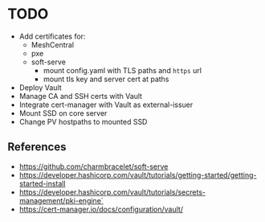 # TODO

- Add certificates for:
  - MeshCentral
  - pxe
  - soft-serve
    - mount config.yaml with TLS paths and `https` url
    - mount tls key and server cert at paths
- Deploy Vault
- Manage CA and SSH certs with Vault
- Integrate cert-manager with Vault as external-issuer
- Mount SSD on core server
- Change PV hostpaths to mounted SSD

## References

- https://github.com/charmbracelet/soft-serve
- https://developer.hashicorp.com/vault/tutorials/getting-started/getting-started-install
- https://developer.hashicorp.com/vault/tutorials/secrets-management/pki-engine`
- https://cert-manager.io/docs/configuration/vault/
